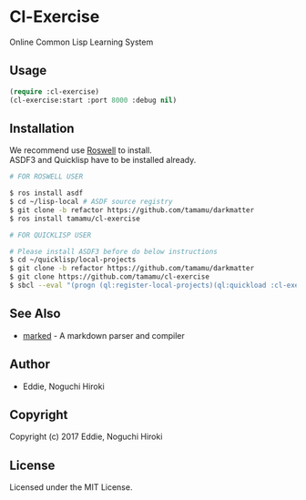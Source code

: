 # Cl-Exercise

Online Common Lisp Learning System

## Usage

```lisp
(require :cl-exercise)
(cl-exercise:start :port 8000 :debug nil)
```

## Installation

We recommend use [Roswell](https://github.com/roswell/roswell) to install.  
ASDF3 and Quicklisp have to be installed already.

```bash
# FOR ROSWELL USER

$ ros install asdf
$ cd ~/lisp-local # ASDF source registry
$ git clone -b refactor https://github.com/tamamu/darkmatter
$ ros install tamamu/cl-exercise
```

```bash
# FOR QUICKLISP USER

# Please install ASDF3 before do below instructions
$ cd ~/quicklisp/local-projects
$ git clone -b refactor https://github.com/tamamu/darkmatter
$ git clone https://github.com/tamamu/cl-exercise
$ sbcl --eval "(progn (ql:register-local-projects)(ql:quickload :cl-exercise)(exit))"
```

## See Also

* [marked](https://github.com/chjj/marked) - A markdown parser and compiler

## Author

* Eddie, Noguchi Hiroki

## Copyright

Copyright (c) 2017 Eddie, Noguchi Hiroki

## License

Licensed under the MIT License.
